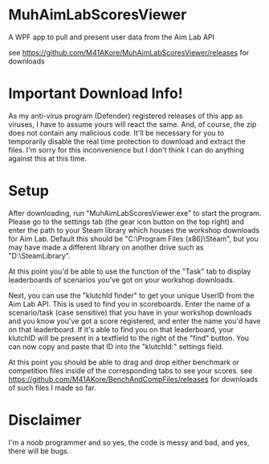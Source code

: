 # MuhAimLabScoresViewer
A WPF app to pull and present user data from the Aim Lab API


see https://github.com/M41AKore/MuhAimLabScoresViewer/releases for downloads

# Important Download Info!
As my anti-virus program (Defender) registered releases of this app as viruses, I have to assume yours will react the same.
And, of course, the zip does not contain any malicious code.
It'll be necessary for you to temporarily disable the real time protection to download and extract the files.
I'm sorry for this inconvenience but I don't think I can do anything against this at this time.


# Setup
After downloading, run "MuhAimLabScoresViewer.exe" to start the program.
Please go to the settings tab (the gear icon button on the top right) and enter the path 
to your Steam library which houses the workshop downloads for Aim Lab.
Default this should be "C:\Program Files (x86)\Steam\", but you may have made a different library 
on another drive such as "D:\SteamLibrary".

At this point you'd be able to use the function of the "Task" tab to display leaderboards of scenarios 
you've got on your workshop downloads.

Next, you can use the "klutchId finder" to get your unique UserID from the Aim Lab API.
This is used to find you in scoreboards.
Enter the name of a scenario/task (case sensitive) that you have in your workshop downloads and 
you know you've got a score registered, and enter the name you'd have on that leaderboard.
If it's able to find you on that leaderboard, your klutchID will be present in a textfield to the right of the "find" button.
You can now copy and paste that ID into the "klutchId:" settings field.

At this point you should be able to drag and drop either benchmark or competition files inside of the corresponding tabs to see your scores.
see https://github.com/M41AKore/BenchAndCompFiles/releases for downloads of such files I made so far.

# Disclaimer
I'm a noob programmer and so yes, the code is messy and bad, and yes, there will be bugs.
